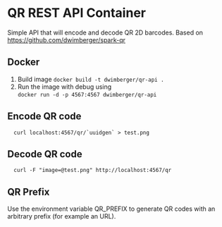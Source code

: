 # QR REST API Container

Simple API that will encode and decode QR 2D barcodes.
Based on https://github.com/dwimberger/spark-qr

## Docker

1. Build image `docker build -t dwimberger/qr-api .`
2. Run the image with debug using  
   `docker run -d -p 4567:4567 dwimberger/qr-api`

## Encode QR code

```
  curl localhost:4567/qr/`uuidgen` > test.png
```

## Decode QR code

```
  curl -F "image=@test.png" http://localhost:4567/qr
```

## QR Prefix

Use the environment variable QR_PREFIX to generate QR codes with an arbitrary prefix (for example an URL).
